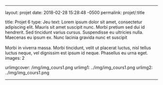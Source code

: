 ---

layout: projet
date: 2018-02-28 15:28:48 -0500
permalink: projet/:title

title: Projet 6
type: Jeu
text: Lorem ipsum dolor sit amet, consectetur adipiscing elit. Mauris sit amet suscipit nunc. Morbi pretium sed dui id hendrerit. Sed tincidunt varius cursus. Suspendisse eu ultricies nulla. Maecenas eu ipsum ex. Nunc lacinia gravida nunc et suscipit<br><br>Morbi in viverra massa. Morbi tincidunt, velit ut placerat luctus, nisl tellus luctus neque, vel dignissim est ipsum id neque. Phasellus eu urna eget.
images: 2

urlimgcover: /img/img_cours1.png
urlimg1: ../img/img_cours1.png
urlimg2: ../img/img_cours1.png

---
